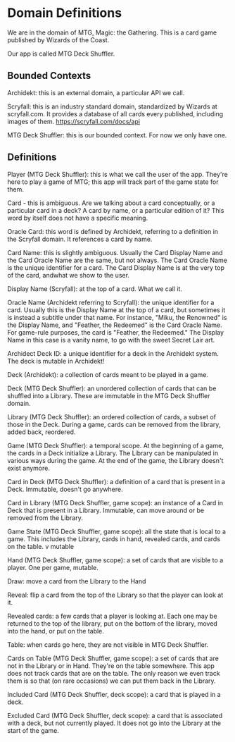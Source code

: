 # Domain Definitions

We are in the domain of MTG, Magic: the Gathering. This is a card game published by Wizards of the Coast.

Our app is called MTG Deck Shuffler.

## Bounded Contexts

Archidekt: this is an external domain, a particular API we call.

Scryfall: this is an industry standard domain, standardized by Wizards at scryfall.com. It provides a database of all cards every published, including images of them. https://scryfall.com/docs/api

MTG Deck Shuffler: this is our bounded context. For now we only have one.

## Definitions

Player (MTG Deck Shuffler): this is what we call the user of the app. They're here to play a game of MTG; this app will track part of the game state for them.

Card - this is ambiguous. Are we talking about a card conceptually, or a particular card in a deck? A card by name, or a particular edition of it? This word by itself does not have a specific meaning.

Oracle Card: this word is defined by Archidekt, referring to a definition in the Scryfall domain. It references a card by name.

Card Name: this is slightly ambiguous. Usually the Card Display Name and the Card Oracle Name are the same, but not always. The Card Oracle Name is the unique identifier for a card. The Card Display Name is at the very top of the card, andwhat we show to the user.

Display Name (Scryfall): at the top of a card. What we call it.

Oracle Name (Archidekt referring to Scryfall): the unique identifier for a card. Usually this is the Display Name at the top of a card, but sometimes it is instead a subtitle under that name. For instance, "Miku, the Renowned" is the Display Name, and "Feather, the Redeemed" is the Card Oracle Name. For game-rule purposes, the card is "Feather, the Redeemed." The Display Name in this case is a vanity name, to go with the sweet Secret Lair art.

Archidect Deck ID: a unique identifier for a deck in the Archidekt system. The deck is mutable in Archidekt!

Deck (Archidekt): a collection of cards meant to be played in a game.

Deck (MTG Deck Shuffler): an unordered collection of cards that can be shuffled into a Library. These are immutable in the MTG Deck Shuffler domain.

Library (MTG Deck Shuffler): an ordered collection of cards, a subset of those in the Deck. During a game, cards can be removed from the library, added back, reordered.

Game (MTG Deck Shuffler): a temporal scope. At the beginning of a game, the cards in a Deck initialize a Library. The Library can be manipulated in various ways during the game. At the end of the game, the Library doesn't exist anymore.

Card in Deck (MTG Deck Shuffler): a definition of a card that is present in a Deck. Immutable, doesn't go anywhere.

Card in Library (MTG Deck Shuffler, game scope): an instance of a Card in Deck that is present in a Library. Immutable, can move around or be removed from the Library.

Game State (MTG Deck Shuffler, game scope): all the state that is local to a game. This includes the Library, cards in hand, revealed cards, and cards on the table. v mutable

Hand (MTG Deck Shuffler, game scope): a set of cards that are visible to a player. One per game, mutable.

Draw: move a card from the Library to the Hand

Reveal: flip a card from the top of the Library so that the player can look at it.

Revealed cards: a few cards that a player is looking at. Each one may be returned to the top of the library, put on the bottom of the library, moved into the hand, or put on the table.

Table: when cards go here, they are not visible in MTG Deck Shuffler.

Cards on Table (MTG Deck Shuffler, game scope): a set of cards that are not in the Library or in Hand. They're on the table somewhere. This app does not track cards that are on the table. The only reason we even track them is so that (on rare occasions) we can put them back in the Library.

Included Card (MTG Deck Shuffler, deck scope): a card that is played in a deck.

Excluded Card (MTG Deck Shuffler, deck scope): a card that is associated with a deck, but not currently played. It does not go into the Library at the start of the game.
